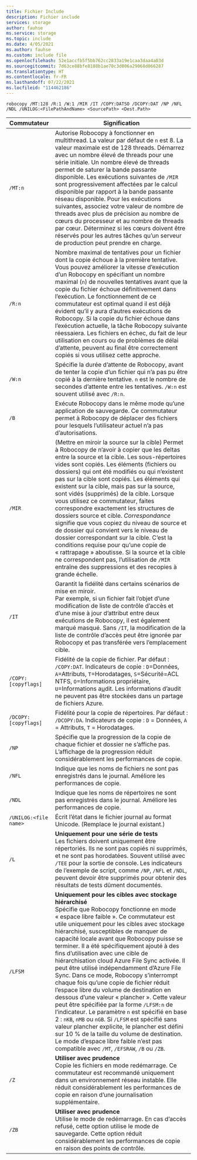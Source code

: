 ```yaml
---
title: Fichier Include
description: Fichier include
services: storage
author: fauhse
ms.service: storage
ms.topic: include
ms.date: 4/05/2021
ms.author: fauhse
ms.custom: include file
ms.openlocfilehash: 52e1accfb5f5bb762cc2833a19e1caa3daa4a03d
ms.sourcegitcommit: 7d63ce88bfe8188b1ae70c3d006a29068d066287
ms.translationtype: HT
ms.contentlocale: fr-FR
ms.lasthandoff: 07/22/2021
ms.locfileid: "114462186"
---
```

```console
robocopy /MT:128 /R:1 /W:1 /MIR /IT /COPY:DATSO /DCOPY:DAT /NP /NFL /NDL /UNILOG:<FilePathAndName> <SourcePath> <Dest.Path> 
```

| Commutateur                | Signification |
|-----------------------|---------|
| `/MT:n`               | Autorise Robocopy à fonctionner en multithread. La valeur par défaut de `n` est 8. La valeur maximale est de 128 threads. Démarrez avec un nombre élevé de threads pour une série initiale. Un nombre élevé de threads permet de saturer la bande passante disponible. Les exécutions suivantes de `/MIR` sont progressivement affectées par le calcul disponible par rapport à la bande passante réseau disponible. Pour les exécutions suivantes, associez votre valeur de nombre de threads avec plus de précision au nombre de cœurs du processeur et au nombre de threads par cœur. Déterminez si les cœurs doivent être réservés pour les autres tâches qu’un serveur de production peut prendre en charge. |
| `/R:n`                | Nombre maximal de tentatives pour un fichier dont la copie échoue à la première tentative. Vous pouvez améliorer la vitesse d’exécution d’un Robocopy en spécifiant un nombre maximal (`n`) de nouvelles tentatives avant que la copie du fichier échoue définitivement dans l’exécution. Le fonctionnement de ce commutateur est optimal quand il est déjà évident qu’il y aura d’autres exécutions de Robocopy. Si la copie du fichier échoue dans l’exécution actuelle, la tâche Robocopy suivante réessaiera. Les fichiers en échec, du fait de leur utilisation en cours ou de problèmes de délai d’attente, peuvent au final être correctement copiés si vous utilisez cette approche. |
| `/W:n`                | Spécifie la durée d’attente de Robocopy, avant de tenter la copie d’un fichier qui n’a pas pu être copié à la dernière tentative. `n` est le nombre de secondes d’attente entre les tentatives. `/W:n` est souvent utilisé avec `/R:n`. |
| `/B`                  | Exécute Robocopy dans le même mode qu’une application de sauvegarde. Ce commutateur permet à Robocopy de déplacer des fichiers pour lesquels l’utilisateur actuel n’a pas d’autorisations. |
| `/MIR`                | (Mettre en miroir la source sur la cible) Permet à Robocopy de n’avoir à copier que les deltas entre la source et la cible. Les sous-répertoires vides sont copiés. Les éléments (fichiers ou dossiers) qui ont été modifiés ou qui n’existent pas sur la cible sont copiés. Les éléments qui existent sur la cible, mais pas sur la source, sont vidés (supprimés) de la cible. Lorsque vous utilisez ce commutateur, faites correspondre exactement les structures de dossiers source et cible. *Correspondance* signifie que vous copiez du niveau de source et de dossier qui convient vers le niveau de dossier correspondant sur la cible. C’est la conditions requise pour qu’une copie de « rattrapage » aboutisse. Si la source et la cible ne correspondent pas, l’utilisation de `/MIR` entraîne des suppressions et des recopies à grande échelle. |
| `/IT`                 | Garantit la fidélité dans certains scénarios de mise en miroir. </br>Par exemple, si un fichier fait l’objet d’une modification de liste de contrôle d’accès et d’une mise à jour d’attribut entre deux exécutions de Robocopy, il est également marqué masqué. Sans `/IT`, la modification de la liste de contrôle d’accès peut être ignorée par Robocopy et pas transférée vers l’emplacement cible. |
|`/COPY:[copyflags]`    | Fidélité de la copie de fichier. Par défaut : `/COPY:DAT`. Indicateurs de copie : `D`=Données, `A`=Attributs, `T`=Horodatages, `S`=Sécurité=ACL NTFS, `O`=Informations propriétaire, `U`=Informations a<u>u</u>dit. Les informations d’audit ne peuvent pas être stockées dans un partage de fichiers Azure. |
| `/DCOPY:[copyflags]`  | Fidélité pour la copie de répertoires. Par défaut : `/DCOPY:DA`. Indicateurs de copie : `D` = Données, `A` = Attributs, `T` = Horodatages. |
| `/NP`                 | Spécifie que la progression de la copie de chaque fichier et dossier ne s’affiche pas. L’affichage de la progression réduit considérablement les performances de copie. |
| `/NFL`                | Indique que les noms de fichiers ne sont pas enregistrés dans le journal. Améliore les performances de copie. |
| `/NDL`                | Indique que les noms de répertoires ne sont pas enregistrés dans le journal. Améliore les performances de copie. |
| `/UNILOG:<file name>` | Écrit l’état dans le fichier journal au format Unicode. (Remplace le journal existant.) |
| `/L`                  | **Uniquement pour une série de tests** </br> Les fichiers doivent uniquement être répertoriés. Ils ne sont pas copiés ni supprimés, et ne sont pas horodatées. Souvent utilisé avec `/TEE` pour la sortie de console. Les indicateurs de l’exemple de script, comme `/NP`, `/NFL` et `/NDL`, peuvent devoir être supprimés pour obtenir des résultats de tests dûment documentés. |
| `/LFSM`               | **Uniquement pour les cibles avec stockage hiérarchisé** </br>Spécifie que Robocopy fonctionne en mode « espace libre faible ». Ce commutateur est utile uniquement pour les cibles avec stockage hiérarchisé, susceptibles de manquer de capacité locale avant que Robocopy puisse se terminer. Il a été spécifiquement ajouté à des fins d’utilisation avec une cible de hiérarchisation cloud Azure File Sync activée. Il peut être utilisé indépendamment d’Azure File Sync. Dans ce mode, Robocopy s’interrompt chaque fois qu’une copie de fichier réduit l’espace libre du volume de destination en dessous d’une valeur « plancher ». Cette valeur peut être spécifiée par la forme `/LFSM:n` de l’indicateur. Le paramètre `n` est spécifié en base 2 : `nKB`, `nMB` ou `nGB`. Si `/LFSM` est spécifié sans valeur plancher explicite, le plancher est défini sur 10 % de la taille du volume de destination. Le mode d’espace libre faible n’est pas compatible avec `/MT`, `/EFSRAW`, `/B` ou `/ZB`. |
| `/Z`                  | **Utiliser avec prudence** </br>Copie les fichiers en mode redémarrage. Ce commutateur est recommandé uniquement dans un environnement réseau instable. Elle réduit considérablement les performances de copie en raison d’une journalisation supplémentaire. |
| `/ZB`                 | **Utiliser avec prudence** </br>Utilise le mode de redémarrage. En cas d’accès refusé, cette option utilise le mode de sauvegarde. Cette option réduit considérablement les performances de copie en raison des points de contrôle. |

